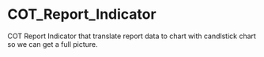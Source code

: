 # COT_Report_Indicator
COT Report Indicator that translate report data to chart with candlstick chart so we can get a full picture.
